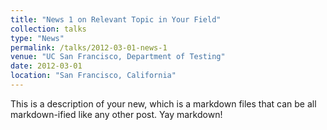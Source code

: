 ```yaml
---
title: "News 1 on Relevant Topic in Your Field"
collection: talks
type: "News"
permalink: /talks/2012-03-01-news-1
venue: "UC San Francisco, Department of Testing"
date: 2012-03-01
location: "San Francisco, California"
---
```


This is a description of your new, which is a markdown files that can be all markdown-ified like any other post. Yay markdown!
